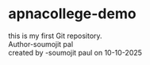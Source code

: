 # apnacollege-demo
this is my first Git repository.
<br>
Author-soumojit pal
<br>
created by -soumojit paul
on 10-10-2025


